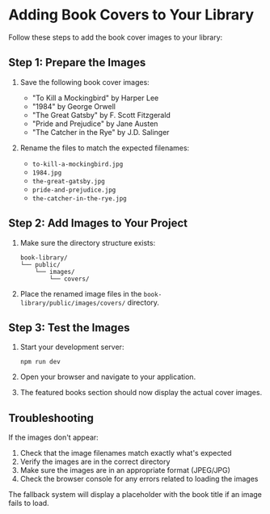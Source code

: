 # Adding Book Covers to Your Library

Follow these steps to add the book cover images to your library:

## Step 1: Prepare the Images

1. Save the following book cover images:
   - "To Kill a Mockingbird" by Harper Lee
   - "1984" by George Orwell
   - "The Great Gatsby" by F. Scott Fitzgerald
   - "Pride and Prejudice" by Jane Austen
   - "The Catcher in the Rye" by J.D. Salinger

2. Rename the files to match the expected filenames:
   - `to-kill-a-mockingbird.jpg`
   - `1984.jpg`
   - `the-great-gatsby.jpg`
   - `pride-and-prejudice.jpg`
   - `the-catcher-in-the-rye.jpg`

## Step 2: Add Images to Your Project

1. Make sure the directory structure exists:
   ```
   book-library/
   └── public/
       └── images/
           └── covers/
   ```

2. Place the renamed image files in the `book-library/public/images/covers/` directory.

## Step 3: Test the Images

1. Start your development server:
   ```
   npm run dev
   ```

2. Open your browser and navigate to your application.
3. The featured books section should now display the actual cover images.

## Troubleshooting

If the images don't appear:

1. Check that the image filenames match exactly what's expected
2. Verify the images are in the correct directory
3. Make sure the images are in an appropriate format (JPEG/JPG)
4. Check the browser console for any errors related to loading the images

The fallback system will display a placeholder with the book title if an image fails to load. 
